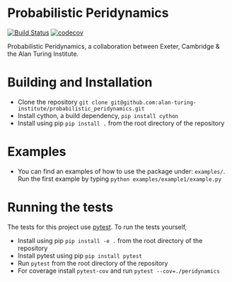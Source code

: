 # Probabilistic Peridynamics

[![Build Status](https://travis-ci.com/alan-turing-institute/Probabilistic-Peridynamics.svg?branch=master)](https://travis-ci.com/alan-turing-institute/Probabilistic-Peridynamics)
[![codecov](https://codecov.io/gh/alan-turing-institute/Probabilistic-Peridynamics/branch/master/graph/badge.svg)](https://codecov.io/gh/alan-turing-institute/Probabilistic-Peridynamics)

Probabilistic Peridynamics, a collaboration between Exeter, Cambridge &amp; the Alan Turing Institute.

# Building and Installation

- Clone the repository `git clone
  git@github.com:alan-turing-institute/probabilistic_peridynamics.git`
- Install cython, a build dependency, `pip install cython`
- Install using pip `pip install .` from the root directory of the repository

# Examples

- You can find an examples of how to use the package under: 
`examples/`. Run the first example by typing 
`python examples/example1/example.py`

# Running the tests

The tests for this project use [pytest](https://pytest.org/en/latest/). To run
the tests yourself,

- Install using pip `pip install -e .` from the root directory of the repository
- Install pytest using pip `pip install pytest`
- Run `pytest` from the root directory of the repository
- For coverage install `pytest-cov` and run `pytest --cov=./peridynamics`
